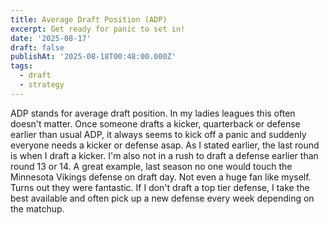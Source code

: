```yaml
---
title: Average Draft Position (ADP)
excerpt: Get ready for panic to set in!
date: '2025-08-17'
draft: false
publishAt: '2025-08-18T00:48:00.000Z'
tags:
  - draft
  - strategy
---
```

ADP stands for average draft position.   In my ladies leagues this often doesn't matter.  Once someone drafts a kicker, quarterback or defense earlier than usual ADP, it always seems to kick off a panic and suddenly everyone needs a kicker or defense asap.  As I stated earlier, the last round is when I draft a kicker.  I'm also not in a rush to draft a defense earlier than round 13 or 14.  A great example, last season no one would touch the Minnesota Vikings defense on draft day.  Not even a huge fan like myself.   Turns out they were fantastic.  If I don't draft a top tier defense, I take the best available and often pick up a new defense every week depending on the matchup.
